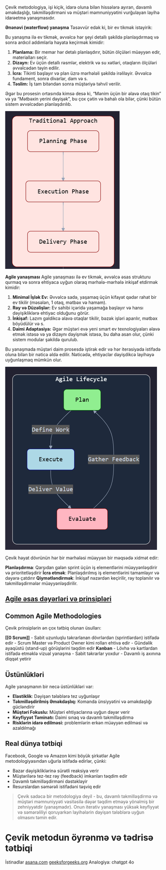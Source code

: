 Çevik metodologiya, işi kiçik, idarə oluna bilən hissələrə ayıran, davamlı əməkdaşlığı, təkmilləşdirməni və müştəri məmnuniyyətini vurğulayan layihə idarəetmə yanaşmasıdır. 

**Ənənəvi (waterflow) yanaşma**
Təsəvvür edək ki, bir ev tikmək istəyirik:

Bu yanaşma ilə ev tikmək, əvvəlcə hər şeyi detallı şəkildə planlaşdırmaq və sonra ardıcıl addımlarla həyata keçirmək kimidir:
1. **Planlama:** Bir memar hər detalı planlaşdırır, bütün ölçüləri müəyyən edir, materialları seçir.
2. **Dizayn:** Ev üçün detallı rəsmlər, elektrik və su xətləri, otaqların ölçüləri əvvəlcədən təyin edilir.
3. **İcra:** Tikinti başlayır və plan üzrə mərhələli şəkildə irəliləyir. Əvvəlcə fundament, sonra divarlar, dam və s.
4. **Təslim:** İş tam bitəndən sonra müştəriyə təhvil verilir.

Əgər bu prosesin ortasında kimsə desə ki, “Mənim üçün bir əlavə otaq tikin” və ya “Mətbəxin yerini dəyişək”, bu çox çətin və bahalı ola bilər, çünki bütün sistem əvvəlcədən planlaşdırılıb.

![traditional](/img/Pasted%20image%2020250220141858.png)


**Agile yanaşması**
Agile yanaşması ilə ev tikmək, əvvəlcə əsas strukturu qurmaq və sonra ehtiyaca uyğun olaraq mərhələ-mərhələ inkişaf etdirmək kimidir:
1. **Minimal İşlək Ev:** Əvvəlcə sadə, yaşamaq üçün kifayət qədər rahat bir ev tikilir (məsələn, 1 otaq, mətbəx və hamam).
2. **Rəy və Düzəlişlər:** Ev sahibi içəridə yaşamağa başlayır və hansı dəyişikliklərə ehtiyac olduğunu görür.
3. **İnkişaf:** Lazım gəldikcə əlavə otaqlar tikilir, bəzək işləri aparılır, mətbəx böyüdülür və s.
4. **Daimi Adaptasiya:** Əgər müştəri evə yeni smart ev texnologiyaları əlavə etmək istəsə və ya dizaynı dəyişmək istəsə, bu daha asan olur, çünki sistem modular şəkildə qurulub.

Bu yanaşmada müştəri daim prosesdə iştirak edir və hər iterasiyada istifadə oluna bilən bir nəticə əldə edilir. Nəticədə, ehtiyaclar dəyişdikcə layihəyə uyğunlaşmaq mümkün olur.

![agile lifecycle](/img/Pasted%20image%2020250220125716.png)


Çevik həyat dövrünün hər bir mərhələsi müəyyən bir məqsədə xidmət edir:

**Planlaşdırma**: Qarşıdan gələn sprint üçün iş elementlərini müəyyənləşdirir və prioritetləşdirir
**İcra etmək**: Planlaşdırılmış iş elementlərini tamamlayır və dəyərə çatdırır
**Qiymətləndirmək**: İnkişaf nəzərdən keçirilir, rəy toplanılır və təkmilləşdirmələr müəyyənləşdirilir.

## [Agile əsas dəyərləri və prinsipləri](/Agile/Agile%20əsas%20dəyərləri%20və%20prinsipləri.md)


## Common Agile Methodologies

Çevik prinsiplərin ən çox tətbiq olunan üsulları:

 **[[0 Scrum]]**
	 - Sabit uzunluqlu təkrarlanan dövrlərdən (sprintlərdən) istifadə edir 
	 - Scrum Master və Product Owner kimi rolları ehtiva edir
	 - Gündəlik ayaqüstü (stand-up) görüşlərini təqdim edir
 **Kanban**
	 - Lövhə və kartlardan istifadə etməklə vizual yanaşma
	 - Sabit təkrarlar yoxdur
	 - Davamlı iş axınına diqqət yetirir

## Üstünlükləri
Agile yanaşmanın bir necə üstünlükləri var:
- **Elastiklik**: Dəyişən tələblərə tez uyğunlaşır
- **Təkmilləşdirilmiş Əməkdaşlıq:** Komanda ünsiyyətini və əməkdaşlığı gücləndirir
- **Müştəri Fokuslu:** Müştəri ehtiyaclarına uyğun dəyər verir
- **Keyfiyyət Təminatı:** Daimi sınaq və davamlı təkmilləşdirmə
- **Risklərin idarə edilməsi:** problemlərin erkən müəyyən edilməsi və azaldılmağı

## Real dünya tətbiqi
Facebook, Google və Amazon kimi böyük şirkətlər Agile metodologiyasından uğurla istifadə edirlər, çünki:
- Bazar dəyişikliklərinə sürətli reaksiya verir
- Müştərilərə tez-tez rəy (feedback) imkanları təqdim edir
- Davamlı təkmilləşdirməni dəstəkləyir
- Resurslardan səmərəli istifadəni təşviq edir

>Çevik sadəcə bir metodologiya deyil - bu, davamlı təkmilləşdirmə və müştəri məmnuniyyəti vasitəsilə dəyər təqdim etməyə yönəlmiş bir zehniyyətdir (yanaşmadır). Onun iterativ yanaşması yüksək keyfiyyət və səmərəliliyi qoruyarkən layihələrin dəyişən tələblərə uyğun olmasını təmin edir.
# Çevik metodun öyrənmə və tədrisə tətbiqi


İstinadlar
[asana.com](https://asana.com/resources/agile-methodology)
[geeksforgeeks.org](https://www.geeksforgeeks.org/what-is-agile-methodology/)
Analogiya: chatgpt 4o
